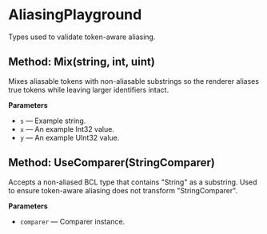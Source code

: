 # AliasingPlayground

Types used to validate token-aware aliasing.

<a id="xml2doc.sample.aliasingplayground.mix(string,int,uint)"></a>
## Method: Mix(string, int, uint)
Mixes aliasable tokens with non-aliasable substrings so the renderer aliases true tokens while leaving larger identifiers intact.

**Parameters**
- `s` — Example string.
- `x` — An example Int32 value.
- `y` — An example UInt32 value.

<a id="xml2doc.sample.aliasingplayground.usecomparer(system.stringcomparer)"></a>
## Method: UseComparer(StringComparer)
Accepts a non-aliased BCL type that contains "String" as a substring. Used to ensure token-aware aliasing does not transform "StringComparer".

**Parameters**
- `comparer` — Comparer instance.

